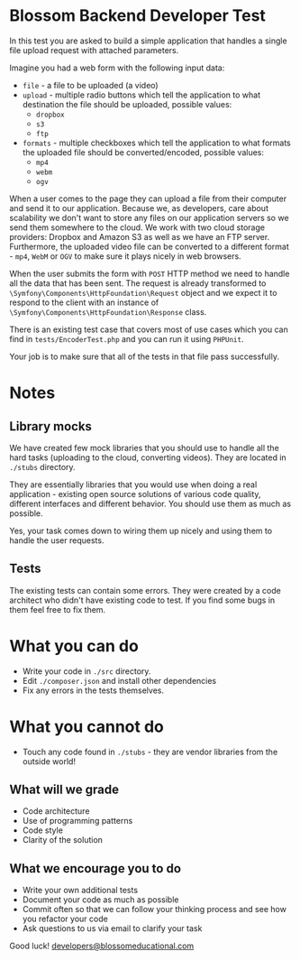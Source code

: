 Blossom Backend Developer Test
==============================

In this test you are asked to build a simple application that handles a single file upload request with attached parameters.

Imagine you had a web form with the following input data:

- `file` - a file to be uploaded (a video)
- `upload` - multiple radio buttons which tell the application to what destination the file should be uploaded, possible values:
    - `dropbox`
    - `s3`
    - `ftp`
- `formats` - multiple checkboxes which tell the application to what formats the uploaded file should be converted/encoded, possible values:
    - `mp4`
    - `webm`
    - `ogv`

When a user comes to the page they can upload a file from their computer and send it to our application. Because we, as developers, care about scalability we don't want to store any files on our application servers so we send them somewhere to the cloud. We work with two cloud storage providers: Dropbox and Amazon S3 as well as we have an FTP server. Furthermore, the uploaded video file can be converted to a different format - `mp4`, `WebM` or `OGV` to make sure it plays nicely in web browsers.

When the user submits the form with `POST` HTTP method we need to handle all the data that has been sent. The request is already transformed to `\Symfony\Components\HttpFoundation\Request` object and we expect it to respond to the client with an instance of `\Symfony\Components\HttpFoundation\Response` class.

There is an existing test case that covers most of use cases which you can find in `tests/EncoderTest.php` and you can run it using `PHPUnit`.

Your job is to make sure that all of the tests in that file pass successfully.

# Notes

## Library mocks

We have created few mock libraries that you should use to handle all the hard tasks (uploading to the cloud, converting videos). They are located in `./stubs` directory.

They are essentially libraries that you would use when doing a real application - existing open source solutions of various code quality, different interfaces and different behavior. You should use them as much as possible.

Yes, your task comes down to wiring them up nicely and using them to handle the user requests.

## Tests

The existing tests can contain some errors. They were created by a code architect who didn't have existing code to test. If you find some bugs in them feel free to fix them.

# What you can do

- Write your code in `./src` directory.
- Edit `./composer.json` and install other dependencies
- Fix any errors in the tests themselves.

# What you cannot do

- Touch any code found in `./stubs` - they are vendor libraries from the outside world!

## What will we grade

- Code architecture
- Use of programming patterns
- Code style
- Clarity of the solution

## What we encourage you to do

- Write your own additional tests
- Document your code as much as possible
- Commit often so that we can follow your thinking process and see how you refactor your code
- Ask questions to us via email to clarify your task


Good luck!
developers@blossomeducational.com
